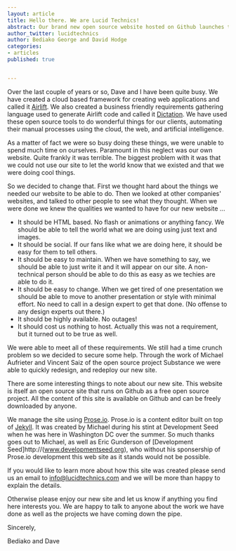 ```yaml
---
layout: article
title: Hello there. We are Lucid Technics!
abstract: Our brand new open source website hosted on Github launches today.
author_twitter: lucidtechnics
author: Bediako George and David Hodge
categories:
- articles
published: true


---
```


Over the last couple of years or so, Dave and I have been quite busy.  We have created a cloud based framework for creating web applications and called it [Airlift](http://lucidtechnics.github.com/projects/airlift.html). We also created a business friendly requirements gathering language used to generate Airlift code and called it [Dictation](http://lucidtechnics.github.com/projects/dictation.html).  We have used these open source tools to do wonderful things for our clients, automating their manual processes using the cloud, the web, and artificial intelligence.

As a matter of fact we were so busy doing these things, we were unable to spend much time on ourselves. Paramount in this neglect was our own website.  Quite frankly it was terrible. The biggest problem with it was that we could not use our site to let the world know that we existed and that we were doing cool things. 

So we decided to change that.  First we thought hard about the things we needed our website to be able to do.  Then we looked at other companies' websites, and talked to other people to see what they thought.  When we were done we knew the qualities we wanted to have for our new website ...

* It should be HTML based.  No flash or animations or anything fancy.  We should be able to tell the world what we are doing using just text and images.
* It should be social.  If our fans like what we are doing here, it should be easy for them to tell others.
* It should be easy to maintain.  When we have something to say, we should be able to just write it and it will appear on our site.  A non-technical person should be able to do this as easy as we techies are able to do it.
* It should be easy to change.  When we get tired of one presentation we should be able to move to another presentation or style with minimal effort.  No need to call in a design expert to get that done. (No offense to any design experts out there.)
* It should be highly available.  No outages!
* It should cost us nothing to host.  Actually this was not a requirement, but it turned out to be true as well.

We were able to meet all of these requirements.  We still had a time crunch problem so we decided to secure some help. Through the work of Michael Aufrieter and Vincent Saiz of the open source project Substance we were able to quickly redesign, and redeploy our new site.

There are some interesting things to note about our new site.  This website is itself an open source site that runs on Github as a free open source project.  All the content of this site is available on Github and can be freely downloaded by anyone.

We manage the site using [Prose.io](http://prose.io).  Prose.io is a content editor built on top of [Jekyll](https://github.com/mojombo/jekyll).  It was created by Michael during his stint at Development Seed when he was here in Washington DC over the summer.  So much thanks goes out to Michael, as well as Eric Gunderson of [Development Seed]http://(www.developmentseed.org), who without his sponsership of Prose.io development this web site as it stands would not be possible.

If you would like to learn more about how this site was created please send us an email to info@lucidtechnics.com and we will be more than happy to explain the details.

Otherwise please enjoy our new site and let us know if anything you find here interests you.  We are happy to talk to anyone about the work we have done as well as the projects we have coming down the pipe.

Sincerely,

Bediako and Dave
